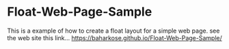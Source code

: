 # Float-Web-Page-Sample

This is a example of how to create a float layout for a simple web page. see the web site this link...   https://baharkose.github.io/Float-Web-Page-Sample/
